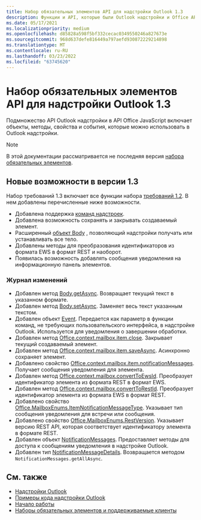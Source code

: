 ```yaml
---
title: Набор обязательных элементов API для надстройки Outlook 1.3
description: Функции и API, которые были Outlook надстройки и Office API JavaScript в рамках API почтовых ящиков 1.3.
ms.date: 05/17/2021
ms.localizationpriority: medium
ms.openlocfilehash: d85828a598f5bf332cecac0349550246a827673e
ms.sourcegitcommit: 968d637defe816449a797aefd930872229214898
ms.translationtype: MT
ms.contentlocale: ru-RU
ms.lasthandoff: 03/23/2022
ms.locfileid: "63745620"
---
```

# <a name="outlook-add-in-api-requirement-set-13"></a>Набор обязательных элементов API для надстройки Outlook 1.3

Подмножество API Outlook надстройки в API Office JavaScript включает объекты, методы, свойства и события, которые можно использовать в Outlook надстройки.

> [!NOTE]
> В этой документации рассматривается не последняя версия [набора обязательных элементов](../../requirement-sets/outlook-api-requirement-sets.md).

## <a name="whats-new-in-13"></a>Новые возможности в версии 1.3

Набор требований 1.3 включает все функции набора [требований 1.2](../requirement-set-1.2/outlook-requirement-set-1.2.md). В нем добавлены перечисленные ниже возможности.

- Добавлена поддержка [команд надстроек](../../../outlook/add-in-commands-for-outlook.md).
- Добавлена возможность сохранять и закрывать создаваемый элемент.
- Расширенный [объект Body](/javascript/api/outlook/office.body?view=outlook-js-1.3&preserve-view=true) , позволяющий надстройки получать или устанавливать все тело.
- Добавлены методы для преобразования идентификаторов из формата EWS в формат REST и наоборот.
- Появилась возможность добавлять сообщения уведомления на информационную панель элементов.

### <a name="change-log"></a>Журнал изменений

- Добавлен метод [Body.getAsync](/javascript/api/outlook/office.body?view=outlook-js-1.3&preserve-view=true#outlook-office-body-getasync-member(1)). Возвращает текущий текст в указанном формате.
- Добавлен метод [Body.setAsync](/javascript/api/outlook/office.body?view=outlook-js-1.3&preserve-view=true#outlook-office-body-setasync-member(1)). Заменяет весь текст указанным текстом.
- Добавлен объект [Event](/javascript/api/office/office.addincommands.event?view=outlook-js-1.3&preserve-view=true). Передается как параметр в функции команд, не требующих пользовательского интерфейса, в надстройке Outlook. Используется для уведомления о завершении обработки.
- Добавлен метод [Office.context.mailbox.item.close](office.context.mailbox.item.md#methods). Закрывает текущий создаваемый элемент.
- Добавлен метод [Office.context.mailbox.item.saveAsync](office.context.mailbox.item.md#methods). Асинхронно сохраняет элемент.
- Добавлено свойство [Office.context.mailbox.item.notificationMessages](office.context.mailbox.item.md#properties). Получает сообщения уведомления для элемента.
- Добавлен метод [Office.context.mailbox.convertToEwsId](office.context.mailbox.md#methods). Преобразует идентификатор элемента из формата REST в формат EWS.
- Добавлен метод [Office.context.mailbox.convertToRestId](office.context.mailbox.md#methods). Преобразует идентификатор элемента из формата EWS в формат REST.
- Добавлено свойство [Office.MailboxEnums.ItemNotificationMessageType](/javascript/api/outlook/office.mailboxenums.itemnotificationmessagetype?view=outlook-js-1.3&preserve-view=true). Указывает тип сообщения уведомления для встречи или сообщения.
- Добавлено свойство [Office.MailboxEnums.RestVersion](/javascript/api/outlook/office.mailboxenums.restversion?view=outlook-js-1.3&preserve-view=true). Указывает версию REST API, которая соответствует идентификатору элемента в формате REST.
- Добавлен объект [NotificationMessages](/javascript/api/outlook/office.notificationmessages?view=outlook-js-1.3&preserve-view=true). Предоставляет методы для доступа к сообщениям уведомления в надстройке Outlook.
- Добавлен тип [NotificationMessageDetails](/javascript/api/outlook/office.notificationmessagedetails?view=outlook-js-1.3&preserve-view=true). Возвращается методом `NotificationMessages.getAllAsync`.

## <a name="see-also"></a>См. также

- [Надстройки Outlook](../../../outlook/outlook-add-ins-overview.md)
- [Примеры кода надстройки Outlook](https://developer.microsoft.com/outlook/gallery/?filterBy=Outlook,Samples,Add-ins)
- [Начало работы](../../../quickstarts/outlook-quickstart.md)
- [Наборы обязательных элементов и поддерживаемые клиенты](../../requirement-sets/outlook-api-requirement-sets.md)
